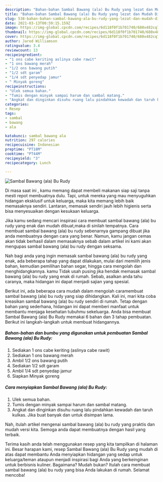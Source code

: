 ```yaml
---
description: "Bahan-bahan Sambal Bawang (ala) Bu Rudy yang lezat dan Mudah Dibuat"
title: "Bahan-bahan Sambal Bawang (ala) Bu Rudy yang lezat dan Mudah Dibuat"
slug: 538-bahan-bahan-sambal-bawang-ala-bu-rudy-yang-lezat-dan-mudah-dibuat
date: 2021-03-13T00:59:15.159Z
image: https://img-global.cpcdn.com/recipes/6d118f0f1b701740/680x482cq70/sambal-bawang-ala-bu-rudy-foto-resep-utama.jpg
thumbnail: https://img-global.cpcdn.com/recipes/6d118f0f1b701740/680x482cq70/sambal-bawang-ala-bu-rudy-foto-resep-utama.jpg
cover: https://img-global.cpcdn.com/recipes/6d118f0f1b701740/680x482cq70/sambal-bawang-ala-bu-rudy-foto-resep-utama.jpg
author: Jared Williamson
ratingvalue: 3.4
reviewcount: 13
recipeingredient:
- "1 ons cabe keriting aslinya cabe rawit"
- "1 ons bawang merah"
- "1/2 ons bawang putih"
- "1/2 sdt garam"
- "1/4 sdt penyedap jamur"
- " Minyak goreng"
recipeinstructions:
- "Ulek semua bahan."
- "Tumis dengan minyak sampai harum dan sambal matang."
- "Angkat dan dinginkan disuhu ruang lalu pindahkan kewadah dan taruh kulkas. Jika buat banyak dan untuk disimpan lama."
categories:
- Resep
tags:
- sambal
- bawang
- ala

katakunci: sambal bawang ala 
nutrition: 297 calories
recipecuisine: Indonesian
preptime: "PT18M"
cooktime: "PT44M"
recipeyield: "3"
recipecategory: Lunch

---
```



![Sambal Bawang (ala) Bu Rudy](https://img-global.cpcdn.com/recipes/6d118f0f1b701740/680x482cq70/sambal-bawang-ala-bu-rudy-foto-resep-utama.jpg)

Di masa  saat ini , kamu memang dapat membeli makanan siap saji tanpa mesti repot membuatnya dulu. Tapi, untuk mereka yang mau menyuguhkan hidangan eksklusif untuk keluarga, maka kita memang lebih baik memasaknya sendiri. Lantaran, memasak sendiri jauh lebih higienis serta bisa menyesuaikan dengan kesukaan keluarga.

Jika kamu sedang mencari inspirasi cara membuat sambal bawang (ala) bu rudy yang enak dan mudah dibuat,maka di sinilah tempatnya. Cara membuat sambal bawang (ala) bu rudy  sebenarnya gampang dibuat jika anda membuatnya dengan cara yang benar. Namun, kamu jangan cemas akan tidak berhasil dalam memasaknya 
sebab dalam artikel ini kami akan mengupas sambal bawang (ala) bu rudy dengan seksama.  



Nah bagi anda yang ingin memasak sambal bawang (ala) bu rudy yang enak, ada beberapa tahap yang dapat dilakukan, mulai dari memilih jenis bahan, kemudian pemilihan bahan segar, hingga cara mengolah dan menghidangkannya. kamu Tidak usah pusing jika hendak memasak sambal bawang (ala) bu rudy yang enak di rumah. Sebab, asalkan anda  tahu caranya, maka hidangan ini dapat menjadi sajian yang spesial.

Berikut ini, ada beberapa cara mudah dalam mengolah caramembuat sambal bawang (ala) bu rudy yang siap dihidangkan. Kali ini, mari kita coba kreasikan sambal bawang (ala) bu rudy sendiri di rumah. Tetap dengan bahan yang sederhana, hidangan ini dapat memberi manfaat untuk membantu menjaga kesehatan tubuhmu sekeluarga. Anda bisa membuat Sambal Bawang (ala) Bu Rudy memakai 6 bahan dan 3 tahap pembuatan. Berikut ini langkah-langkah untuk membuat hidangannya.

<!--inarticleads1-->

##### Bahan-bahan dan bumbu yang digunakan untuk pembuatan Sambal Bawang (ala) Bu Rudy:

1. Sediakan 1 ons cabe keriting (aslinya cabe rawit)
1. Sediakan 1 ons bawang merah
1. Ambil 1/2 ons bawang putih
1. Sediakan 1/2 sdt garam
1. Ambil 1/4 sdt penyedap jamur
1. Siapkan  Minyak goreng




<!--inarticleads2-->

##### Cara menyiapkan Sambal Bawang (ala) Bu Rudy:

1. Ulek semua bahan.
1. Tumis dengan minyak sampai harum dan sambal matang.
1. Angkat dan dinginkan disuhu ruang lalu pindahkan kewadah dan taruh kulkas. Jika buat banyak dan untuk disimpan lama.




Nah, itulah artikel mengenai  sambal bawang (ala) bu rudy  yang praktis dan mudah versi kita. Semoga anda dapat membuatnya dengan hasil yang terbaik. 

Terima kasih anda telah menggunakan resep yang kita tampilkan di halaman ini. Besar harapan kami, resep  Sambal Bawang (ala) Bu Rudy yang mudah di atas dapat membantu Anda menyiapkan hidangan yang sedap untuk keluarga/teman ataupun menjadi inspirasi bagi Anda yang berkeinginan untuk berbisnis kuliner. Bagaimana? Mudah bukan? Itulah cara membuat sambal bawang (ala) bu rudy yang bisa Anda lakukan di rumah. Selamat mencoba!

